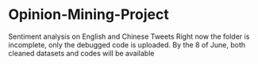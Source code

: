 # Opinion-Mining-Project
Sentiment analysis on English and Chinese Tweets
Right now the folder is incomplete, only the debugged code is uploaded. 
By the 8 of June, both cleaned datasets and codes will be available
